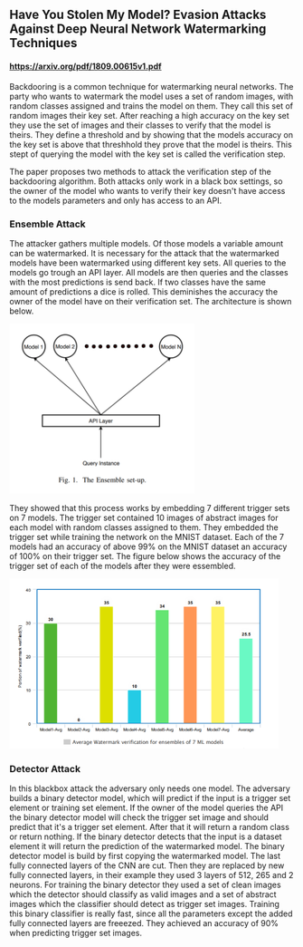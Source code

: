 ## Have You Stolen My Model? Evasion Attacks Against Deep Neural Network Watermarking Techniques
#### https://arxiv.org/pdf/1809.00615v1.pdf

Backdooring is a common technique for watermarking neural networks. The party who wants to watermark the model uses a set of random images, with random classes assigned and trains the model on them. They call this set of random images their key set. After reaching a high accuracy on the key set they use the set of images and their classes to verify that the model is theirs.
They define a threshold and by showing that the models accuracy on the key set is above that threshhold they prove that the model is theirs. This stept of querying
the model with the key set is called the verification step.

The paper proposes two methods to attack the verification step of the backdooring algorithm. Both attacks only work in a black box settings, so the owner of the model who wants to verify their key doesn't have access to the models parameters and only has access to an API.

### Ensemble Attack

The attacker gathers multiple models. Of those models a variable amount can be watermarked. It is necessary for the attack that the watermarked models have been watermarked using different key sets. All queries to the models go trough an API layer. All models are then queries and the classes with the most predictions is send back. If two classes have the same amount of predictions a dice is rolled. This deminishes the accuracy the owner of the model have on their verification set.
The architecture is shown below.

<img src="https://raw.githubusercontent.com/dunky11/ml-papers-demystified/master/Have-You-Stolen-My-Model%3F-Evasion-Attacks-Against-Deep-Neural-Network-Watermarking-Techniques/media/table_1.png" width="auto" height="300">

They showed that this process works by embedding 7 different trigger sets on 7 models. The trigger set contained 10 images of abstract images for each model with random classes assigned to them. They embedded the trigger set while training the network on the MNIST dataset. Each of the 7 models had an accuracy of above 99% on the MNIST dataset an accuracy of 100% on their trigger set. The figure below shows the accuracy of the trigger set of each of the models after they were essembled.

<img src="https://raw.githubusercontent.com/dunky11/ml-papers-demystified/master/Have-You-Stolen-My-Model%3F-Evasion-Attacks-Against-Deep-Neural-Network-Watermarking-Techniques/media/average_trigger_acc.png" width="auto" height="300">

### Detector Attack

In this blackbox attack the adversary only needs one model. The adversary builds a binary detector model, which will predict if the input is a trigger set element or training set element. If the owner of the model queries the API the binary detector model will check the trigger set image and should predict that it's a trigger set element. After that it will return a random class or return nothing. If the binary detector detects that the input is a dataset element it will return the prediction of the watermarked model.
The binary detector model is build by first copying the watermarked model. The last fully connected layers of the CNN are cut. Then they are replaced by new fully connected layers, in their example they used 3 layers of 512, 265 and 2 neurons. For training the binary detector they used a set of clean images which the detector should classify as valid images and a set of abstract images which the classifier should detect as trigger set images.
Training this binary classifier is really fast, since all the parameters except the added fully connected layers are freeezed. They achieved an accuracy of 90% when predicting trigger set images. 
